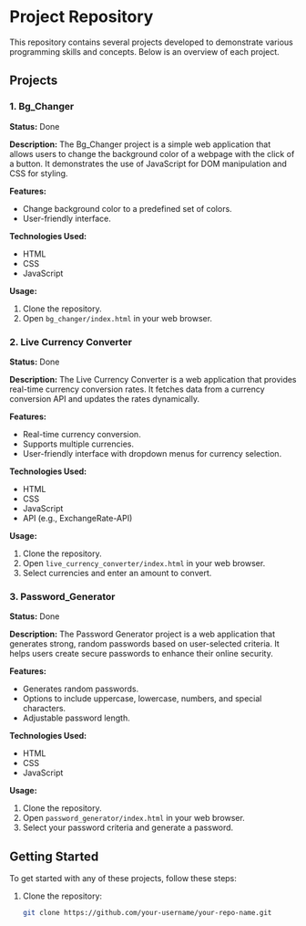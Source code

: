 # Project Repository

This repository contains several projects developed to demonstrate various programming skills and concepts. Below is an overview of each project.

## Projects

### 1. Bg_Changer

**Status:** Done

**Description:**
The Bg_Changer project is a simple web application that allows users to change the background color of a webpage with the click of a button. It demonstrates the use of JavaScript for DOM manipulation and CSS for styling.

**Features:**
- Change background color to a predefined set of colors.
- User-friendly interface.

**Technologies Used:**
- HTML
- CSS
- JavaScript

**Usage:**
1. Clone the repository.
2. Open `bg_changer/index.html` in your web browser.

### 2. Live Currency Converter

**Status:** Done

**Description:**
The Live Currency Converter is a web application that provides real-time currency conversion rates. It fetches data from a currency conversion API and updates the rates dynamically.

**Features:**
- Real-time currency conversion.
- Supports multiple currencies.
- User-friendly interface with dropdown menus for currency selection.

**Technologies Used:**
- HTML
- CSS
- JavaScript
- API (e.g., ExchangeRate-API)

**Usage:**
1. Clone the repository.
2. Open `live_currency_converter/index.html` in your web browser.
3. Select currencies and enter an amount to convert.

### 3. Password_Generator

**Status:** Done

**Description:**
The Password Generator project is a web application that generates strong, random passwords based on user-selected criteria. It helps users create secure passwords to enhance their online security.

**Features:**
- Generates random passwords.
- Options to include uppercase, lowercase, numbers, and special characters.
- Adjustable password length.

**Technologies Used:**
- HTML
- CSS
- JavaScript

**Usage:**
1. Clone the repository.
2. Open `password_generator/index.html` in your web browser.
3. Select your password criteria and generate a password.

## Getting Started

To get started with any of these projects, follow these steps:

1. Clone the repository:
   ```sh
   git clone https://github.com/your-username/your-repo-name.git
